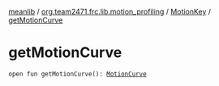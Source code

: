 [meanlib](../../index.md) / [org.team2471.frc.lib.motion_profiling](../index.md) / [MotionKey](index.md) / [getMotionCurve](./get-motion-curve.md)

# getMotionCurve

`open fun getMotionCurve(): `[`MotionCurve`](../-motion-curve/index.md)